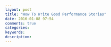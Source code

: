 ```yaml
---
layout: post
title: "How To Write Good Performance Stories"
date: 2016-01-08 07:54
comments: true
categories: 
keywords: 
description: 
---
```

